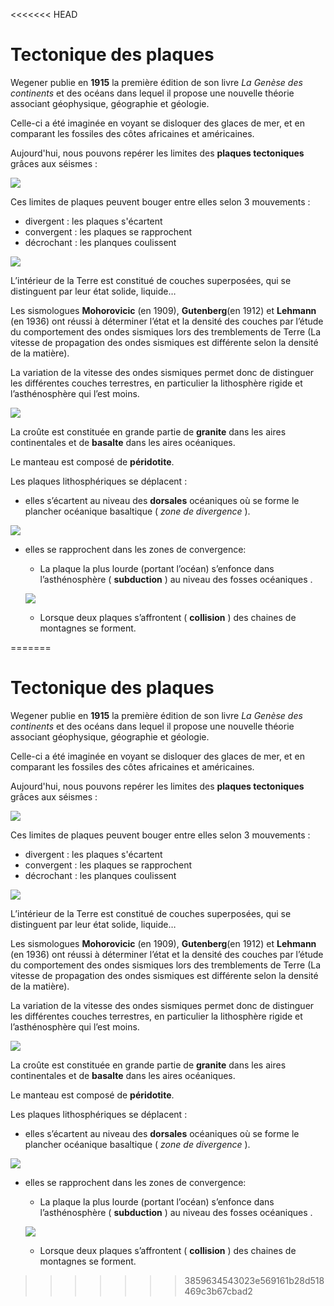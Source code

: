 <<<<<<< HEAD
# Tectonique des plaques



Wegener publie en **1915** la première édition de son livre *La Genèse des continents* et des océans dans lequel il propose une nouvelle théorie associant géophysique, géographie et géologie. 

Celle-ci a été imaginée en voyant se disloquer des glaces de mer, et en comparant les fossiles des côtes africaines et américaines. 

Aujourd'hui, nous pouvons repérer les limites des **plaques tectoniques** grâces aux séismes : 

![](https://upload.wikimedia.org/wikipedia/commons/7/7a/Tectonic_plates-fr.png)

Ces limites de plaques peuvent bouger entre elles selon 3 mouvements : 

- divergent : les plaques s'écartent
- convergent : les plaques se rapprochent
- décrochant : les planques coulissent



![](https://lewebpedagogique.com/arnaud/files/2012/01/sans-titre18.jpg)



L’intérieur de la Terre est constitué  de couches superposées, qui se distinguent par leur état solide, liquide…

Les sismologues **Mohorovicic** (en 1909), **Gutenberg**(en 1912) et **Lehmann** (en 1936) ont réussi à déterminer l’état et la densité des couches par l’étude du comportement des  ondes sismiques lors des tremblements de Terre (La vitesse de propagation des ondes sismiques est différente selon la densité de la matière).

La variation de la vitesse des ondes sismiques permet donc  de distinguer les différentes couches terrestres, en particulier la lithosphère rigide et l’asthénosphère qui l’est moins.



![](https://lewebpedagogique.com/arnaud/files/2012/01/structur_intern.gif)



La croûte est constituée en grande partie de **granite** dans les aires continentales et de **basalte** dans les aires océaniques.

 Le manteau est composé de **péridotite**.



Les plaques lithosphériques se déplacent :

-  elles s’écartent au niveau des **dorsales** océaniques où se forme le plancher océanique basaltique ( *zone de divergence* ).

![](https://lewebpedagogique.com/arnaud/files/2012/01/sans-titre1.jpg)

- elles se rapprochent dans les zones de convergence:
  - La plaque la plus lourde (portant l’océan) s’enfonce dans l’asthénosphère ( **subduction** ) au niveau des fosses océaniques .
  
  ![](https://lewebpedagogique.com/arnaud/files/2012/01/subduction-2.jpg)
  
  -  Lorsque deux plaques s’affrontent ( **collision** ) des chaines de montagnes se forment.





=======
# Tectonique des plaques



Wegener publie en **1915** la première édition de son livre *La Genèse des continents* et des océans dans lequel il propose une nouvelle théorie associant géophysique, géographie et géologie. 

Celle-ci a été imaginée en voyant se disloquer des glaces de mer, et en comparant les fossiles des côtes africaines et américaines. 

Aujourd'hui, nous pouvons repérer les limites des **plaques tectoniques** grâces aux séismes : 

![](https://upload.wikimedia.org/wikipedia/commons/7/7a/Tectonic_plates-fr.png)

Ces limites de plaques peuvent bouger entre elles selon 3 mouvements : 

- divergent : les plaques s'écartent
- convergent : les plaques se rapprochent
- décrochant : les planques coulissent



![](https://lewebpedagogique.com/arnaud/files/2012/01/sans-titre18.jpg)



L’intérieur de la Terre est constitué  de couches superposées, qui se distinguent par leur état solide, liquide…

Les sismologues **Mohorovicic** (en 1909), **Gutenberg**(en 1912) et **Lehmann** (en 1936) ont réussi à déterminer l’état et la densité des couches par l’étude du comportement des  ondes sismiques lors des tremblements de Terre (La vitesse de propagation des ondes sismiques est différente selon la densité de la matière).

La variation de la vitesse des ondes sismiques permet donc  de distinguer les différentes couches terrestres, en particulier la lithosphère rigide et l’asthénosphère qui l’est moins.



![](https://lewebpedagogique.com/arnaud/files/2012/01/structur_intern.gif)



La croûte est constituée en grande partie de **granite** dans les aires continentales et de **basalte** dans les aires océaniques.

 Le manteau est composé de **péridotite**.



Les plaques lithosphériques se déplacent :

-  elles s’écartent au niveau des **dorsales** océaniques où se forme le plancher océanique basaltique ( *zone de divergence* ).

![](https://lewebpedagogique.com/arnaud/files/2012/01/sans-titre1.jpg)

- elles se rapprochent dans les zones de convergence:
  - La plaque la plus lourde (portant l’océan) s’enfonce dans l’asthénosphère ( **subduction** ) au niveau des fosses océaniques .
  
  ![](https://lewebpedagogique.com/arnaud/files/2012/01/subduction-2.jpg)
  
  -  Lorsque deux plaques s’affrontent ( **collision** ) des chaines de montagnes se forment.





>>>>>>> 3859634543023e569161b28d518469c3b67cbad2
